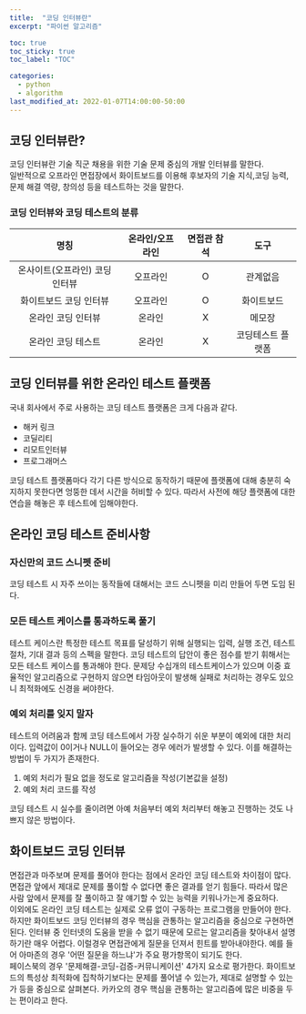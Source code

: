 ```yaml
---
title:  "코딩 인터뷰란"
excerpt: "파이썬 알고리즘"

toc: true
toc_sticky: true
toc_label: "TOC"

categories:
  - python
  - algorithm
last_modified_at: 2022-01-07T14:00:00-50:00
---
```


## 코딩 인터뷰란?
코딩 인터뷰란 기술 직군 채용을 위한 기술 문제 중심의 개발 인터뷰를 말한다.  
일반적으로 오프라인 면접장에서 화이트보드를 이용해 후보자의 기술 지식,코딩 능력, 문제 해결 역량, 창의성 등을 테스트하는 것을 말한다.

### 코딩 인터뷰와 코딩 테스트의 분류

| 명칭 | 온라인/오프라인  |  면접관 참석 | 도구  |
|:-:|:-:|:-:|:-:|
|  온사이트(오프라인) 코딩 인터뷰 | 오프라인  | O | 관계없음  |
|  화이트보드 코딩 인터뷰 | 오프라인 | O  | 화이트보드  |
|  온라인 코딩 인터뷰 | 온라인  | X  |  메모장 |
|  온라인 코딩 테스트 |  온라인 |  X |  코딩테스트 플랫폼 |

## 코딩 인터뷰를 위한 온라인 테스트 플랫폼
국내 회사에서 주로 사용하는 코딩 테스트 플랫폼은 크게 다음과 같다.  
* 해커 링크
* 코딜리티
* 리모트인터뷰
* 프로그래머스

코딩 테스트 플랫폼마다 각기 다른 방식으로 동작하기 때문에 플랫폼에 대해 충분히 숙지하지 못한다면 엉뚱한 데서 시간을 허비할 수 있다.
따라서 사전에 해당 플랫폼에 대한 연습을 해놓은 후 테스트에 임해야한다.  

## 온라인 코딩 테스트 준비사항

### 자신만의 코드 스니펫 준비  
코딩 테스트 시 자주 쓰이는 동작들에 대해서는 코드 스니펫을 미리 만들어 두면 도임 된다.

### 모든 테스트 케이스를 통과하도록 풀기  
테스트 케이스란 특정한 테스트 목표를 달성하기 위해 실행되는 입력, 실행 조건, 테스트 절차, 기대 결과 등의 스펙을 말한다. 코딩 테스트의 답안이 
좋은 점수를 받기 휘해서는 모든 테스트 케이스를 통과해야 한다. 문제당 수십개의 테스트케이스가 있으며 이중 효율적인 알고리즘으로 구현하지 않으면
타임아웃이 발생해 실패로 처리하는 경우도 있으니 최적화에도 신경을 써야한다. 

### 예외 처리를 잊지 말자  
테스트의 어려움과 함께 코딩 테스트에서 가장 실수하기 쉬운 부분이 예외에 대한 처리이다.
입력값이 0이거나 NULL이 들어오는 경우 에러가 발생할 수 있다.
이를 해결하는 방법이 두 가지가 존재한다.
1. 예외 처리가 필요 없을 정도로 알고리즘을 작성(기본값을 설정)
2. 예외 처리 코드를 작성

코딩 테스트 시 실수를 줄이려면 아예 처음부터 예외 처리부터 해놓고 진행하는 것도 나쁘지 않은 방법이다.

## 화이트보드 코딩 인터뷰
면접관과 마주보며 문제를 풀어야 한다는 점에서 온라인 코딩 테스트와 차이점이 많다. 면접관 앞에서 제대로 문제를 풀이할 수 없다면 좋은 결과를 얻기 힘들다. 따라서 많은 사람 앞에서 문제를 잘 풀이하고 잘 얘기할 수 있는 능력을 키워나가는게 중요하다.  
이외에도 온라인 코딩 테스트는 실제로 오류 없이 구동하는 프로그램을 만들어야 한다. 하지만 화이트보드 코딩 인터뷰의 경우 핵심을 관통하는 알고리즘을 중심으로 구현하면 된다. 
인터뷰 중 인터넷의 도움을 받을 수 없기 때문에 모르는 알고리즘을 찾아내서 설명하기란 매우 어렵다. 이럴경우 면접관에게 질문을 던져서 힌트를 받아내야한다. 예를 들어 아마존의 경우 '어떤 질문을 하느냐'가 주요 평가항목이 되기도 한다.  
페이스북의 경우 '문제해결-코딩-검증-커뮤니케이션' 4가지 요소로 평가한다. 화이트보드의 특성상 최적화에 집착하기보다는 문제를 풀어낼 수 있는가,
제대로 설명할 수 있는가 등을 중심으로 살펴본다. 카카오의 경우 핵심을 관통하는 알고리즘에 많은 비중을 두는 편이라고 한다.